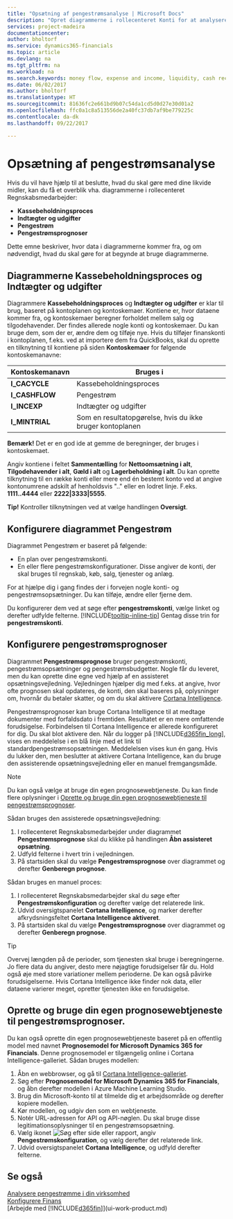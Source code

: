 ```yaml
---
title: "Opsætning af pengestrømsanalyse | Microsoft Docs"
description: "Opret diagrammerne i rollecenteret Konti for at analysere pengestrømmen i virksomheden, herunder udgifter og indtægter, likviditet og indbetalinger minus kontantbetalinger."
services: project-madeira
documentationcenter: 
author: bholtorf
ms.service: dynamics365-financials
ms.topic: article
ms.devlang: na
ms.tgt_pltfrm: na
ms.workload: na
ms.search.keywords: money flow, expense and income, liquidity, cash receipts minus cash payments, Cartera, funds
ms.date: 06/02/2017
ms.author: bholtorf
ms.translationtype: HT
ms.sourcegitcommit: 81636fc2e661bd9b07c54da1cd5d0d27e30d01a2
ms.openlocfilehash: ffc0a1c8a513556de2a40fc37db7af9be779225c
ms.contentlocale: da-dk
ms.lasthandoff: 09/22/2017

---
```

# <a name="setting-up-cash-flow-analysis"></a>Opsætning af pengestrømsanalyse
Hvis du vil have hjælp til at beslutte, hvad du skal gøre med dine likvide midler, kan du få et overblik vha. diagrammerne i rollecenteret Regnskabsmedarbejder:  

* **Kassebeholdningsproces**  
* **Indtægter og udgifter**  
* **Pengestrøm**  
* **Pengestrømsprognoser**  

Dette emne beskriver, hvor data i diagrammerne kommer fra, og om nødvendigt, hvad du skal gøre for at begynde at bruge diagrammerne.  

## <a name="the-cash-cycle-and-income--expense-charts"></a>Diagrammerne Kassebeholdningsproces og Indtægter og udgifter
Diagrammere **Kassebeholdningsproces** og **Indtægter og udgifter** er klar til brug, baseret på kontoplanen og kontoskemaer. Kontiene er, hvor dataene kommer fra, og kontoskemaer beregner forholdet mellem salg og tilgodehavender. Der findes allerede nogle konti og kontoskemaer. Du kan bruge dem, som der er, ændre dem og tilføje nye. Hvis du tilføjer finanskonti i kontoplanen, f.eks. ved at importere dem fra QuickBooks, skal du oprette en tilknytning til kontiene på siden **Kontoskemaer** for følgende kontoskemanavne:  

| Kontoskemanavn | Bruges i |
| --- | --- |
| **I_CACYCLE** |Kassebeholdningsproces |
| **I_CASHFLOW** |Pengestrøm |
| **I_INCEXP** |Indtægter og udgifter |
| **I_MINTRIAL** |Som en resultatopgørelse, hvis du ikke bruger kontoplanen |

**Bemærk!** Det er en god ide at gemme de beregninger, der bruges i kontoskemaet.  

Angiv kontiene i feltet **Sammentælling** for **Nettoomsætning i alt**, **Tilgodehavender i alt**, **Gæld i alt** og **Lagerbeholdning i alt**. Du kan oprette tilknytning til en række konti eller mere end én bestemt konto ved at angive kontonumrene adskilt af henholdsvis ".." eller en lodret linje. F.eks. **1111..4444** eller **2222|3333|5555**.  

**Tip!** Kontroller tilknytningen ved at vælge handlingen **Oversigt**.  

## <a name="set-up-the-cash-flow-chart"></a>Konfigurere diagrammet Pengestrøm
Diagrammet Pengestrøm er baseret på følgende:  

* En plan over pengestrømskonti.
* En eller flere pengestrømskonfigurationer. Disse angiver de konti, der skal bruges til regnskab, køb, salg, tjenester og anlæg.  

For at hjælpe dig i gang findes der i forvejen nogle konti- og pengestrømsopsætninger. Du kan tilføje, ændre eller fjerne dem.  

Du konfigurerer dem ved at søge efter **pengestrømskonti**, vælge linket og derefter udfylde felterne. [!INCLUDE[tooltip-inline-tip](includes/tooltip-inline-tip_md.md)] Gentag disse trin for **pengestrømskonti**.  

## <a name="set-up-cash-flow-forecasts"></a>Konfigurere pengestrømsprognoser
Diagrammet **Pengestrømsprognose** bruger pengestrømskonti, pengestrømsopsætninger og pengestrømsbudgetter. Nogle får du leveret, men du kan oprette dine egne ved hjælp af en assisteret opsætningsvejledning. Vejledningen hjælper dig med f.eks. at angive, hvor ofte prognosen skal opdateres, de konti, den skal baseres på, oplysninger om, hvornår du betaler skatter, og om du skal aktivere [Cortana Intelligence](https://www.microsoft.com/en-us/cloud-platform/what-is-cortana-intelligence-suite).  

Pengestrømsprognoser kan bruge Cortana Intelligence til at medtage dokumenter med forfaldsdato i fremtiden. Resultatet er en mere omfattende forudsigelse. Forbindelsen til Cortana Intelligence er allerede konfigureret for dig. Du skal blot aktivere den. Når du logger på [!INCLUDE[d365fin_long](includes/d365fin_long_md.md)], vises en meddelelse i en blå linje med et link til standardpengestrømsopsætningen. Meddelelsen vises kun én gang. Hvis du lukker den, men beslutter at aktivere Cortana Intelligence, kan du bruge den assisterende opsætningsvejledning eller en manuel fremgangsmåde.  

> [!NOTE]  
>   Du kan også vælge at bruge din egen prognosewebtjeneste. Du kan finde flere oplysninger i [Oprette og bruge din egen prognosewebtjeneste til pengestrømsprognoser](#AnchorText).  

Sådan bruges den assisterede opsætningsvejledning:  

1. I rollecenteret Regnskabsmedarbejder under diagrammet **Pengestrømsprognose** skal du klikke på handlingen **Åbn assisteret opsætning**.  
2. Udfyld felterne i hvert trin i vejledningen.  
3. På startsiden skal du vælge **Pengestrømsprognose** over diagrammet og derefter **Genberegn prognose**.  

Sådan bruges en manuel proces:  

1. I rollecenteret Regnskabsmedarbejder skal du søge efter **Pengestrømskonfiguration** og derefter vælge det relaterede link.  
2. Udvid oversigtspanelet **Cortana Intelligence**, og marker derefter afkrydsningsfeltet **Cortana Intelligence aktiveret**.  
3. På startsiden skal du vælge **Pengestrømsprognose** over diagrammet og derefter **Genberegn prognose**.  

> [!TIP]  
>   Overvej længden på de perioder, som tjenesten skal bruge i beregningerne. Jo flere data du angiver, desto mere nøjagtige forudsigelser får du. Hold også øje med store variationer mellem perioderne. De kan også påvirke forudsigelserne. Hvis Cortana Intelligence ikke finder nok data, eller dataene varierer meget, opretter tjenesten ikke en forudsigelse.  

## <a name="AnchorText"> </a>Oprette og bruge din egen prognosewebtjeneste til pengestrømsprognoser.
Du kan også oprette din egen prognosewebtjeneste baseret på en offentlig model med navnet **Prognosemodel for Microsoft Dynamics 365 for Financials**. Denne prognosemodel er tilgængelig online i Cortana Intelligence-galleriet. Sådan bruges modellen:  

1. Åbn en webbrowser, og gå til [Cortana Intelligence-galleriet](https://go.microsoft.com/fwlink/?linkid=828352).  
2. Søg efter **Prognosemodel for Microsoft Dynamics 365 for Financials**, og åbn derefter modellen i Azure Machine Learning Studio.  
3. Brug din Microsoft-konto til at tilmelde dig et arbejdsområde og derefter kopiere modellen.  
4. Kør modellen, og udgiv den som en webtjeneste.  
5. Notér URL-adressen for API og API-nøglen. Du skal bruge disse legitimationsoplysninger til en pengestrømsopsætning.  
6. Vælg ikonet ![Søg efter side eller rapport](media/ui-search/search_small.png "Ikonet Søg efter side eller rapport"), angiv **Pengestrømskonfiguration**, og vælg derefter det relaterede link.  
7. Udvid oversigtspanelet **Cortana Intelligence**, og udfyld derefter felterne.  

## <a name="see-also"></a>Se også
[Analysere pengestrømme i din virksomhed](finance-analyze-cash-flow.md)  
[Konfigurere Finans](finance-setup-finance.md)  
[Arbejde med [!INCLUDE[d365fin](includes/d365fin_md.md)]](ui-work-product.md)

